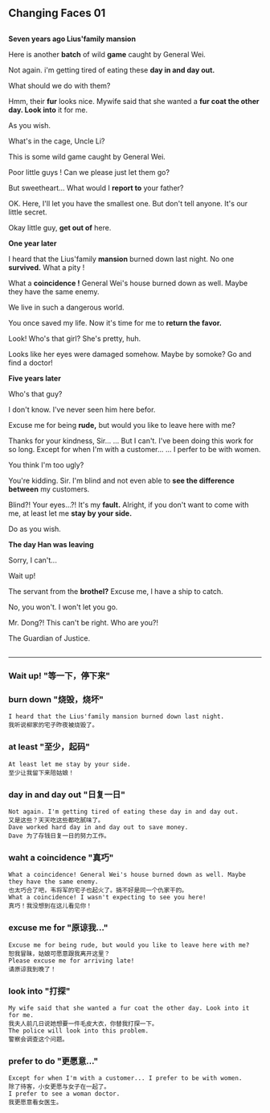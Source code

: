 Changing Faces 01
---
##
**Seven years ago Lius'family mansion**

Here is another **batch** of wild **game** caught by General Wei.

Not again. i'm getting tired of eating these **day in and day out.**

What should we do with them?

Hmm, their **fur** looks nice. Mywife said that she wanted a **fur coat the other day. Look into** it for me.

As you wish.



What's in the cage, Uncle Li?

This is some wild game caught by General Wei.

Poor little guys ! Can we please just let them go?

But sweetheart... What would I **report to** your father?

OK. Here, I'll let you have the smallest one. But don't tell anyone. It's our little secret.



Okay little guy, **get out of** here.



**One year later**

I heard that the Lius'family **mansion** burned down last night. No one **survived.** What a pity !

What a **coincidence !** General Wei's house burned down as well. Maybe they have the same enemy.

We live in such a dangerous world.



You once saved my life. Now it's time for me to **return the favor.**



Look! Who's that girl? She's pretty, huh.

Looks like her eyes were damaged somehow. Maybe by somoke? Go and find a doctor!



**Five years later**

Who's that guy?

I don't know. I've never seen him here befor.

Excuse me for being **rude,** but would you like to leave here with me?

Thanks for your kindness, Sir... ... But I can't. I've been doing this work for so long. Except for when I'm with a customer... ... I perfer to be with women.

You think I'm too ugly?

You're kidding. Sir. I'm blind and not even able to **see the difference between** my customers.

Blind?! Your eyes...?! It's my **fault.** Alright, if you don't want to come with me, at least let me **stay by your side.**

Do as you wish.



**The day Han was leaving**

Sorry, I can't...

Wait up!

The servant from the **brothel?** Excuse me, I have a ship to catch.

No, you won't. I won't let you go.

Mr. Dong?! This can't be right. Who are you?!

The Guardian of Justice.

##
---
### Wait up! "等一下，停下来"
    
### burn down "烧毁，烧坏"
    I heard that the Lius'family mansion burned down last night.
    我听说柳家的宅子昨夜被烧毁了。
### at least "至少，起码"
    At least let me stay by your side.
    至少让我留下来陪姑娘！
### day in and day out "日复一日"
    Not again. I'm getting tired of eating these day in and day out.
    又是这些？天天吃这些都吃腻味了。
    Dave worked hard day in and day out to save money.
    Dave 为了存钱日复一日的努力工作。
### waht a coincidence "真巧"
    What a coincidence! General Wei's house burned down as well. Maybe they have the same enemy.
    也太巧合了吧，韦将军的宅子也起火了。搞不好是同一个仇家干的。
    What a coincidence! I wasn't expecting to see you here!
    真巧！我没想到在这儿看见你！
### excuse me for "原谅我..."
    Excuse me for being rude, but would you like to leave here with me?
    恕我冒昧，姑娘可愿意跟我离开这里？
    Please excuse me for arriving late!
    请原谅我到晚了！
### look into "打探"
    My wife said that she wanted a fur coat the other day. Look into it for me.
    我夫人前几日说她想要一件毛皮大衣，你替我打探一下。
    The police will look into this problem.
    警察会调查这个问题。
### prefer to do "更愿意..."
    Except for when I'm with a customer... I prefer to be with women.
    除了待客，小女更愿与女子在一起了。
    I prefer to see a woman doctor.
    我更愿意看女医生。
